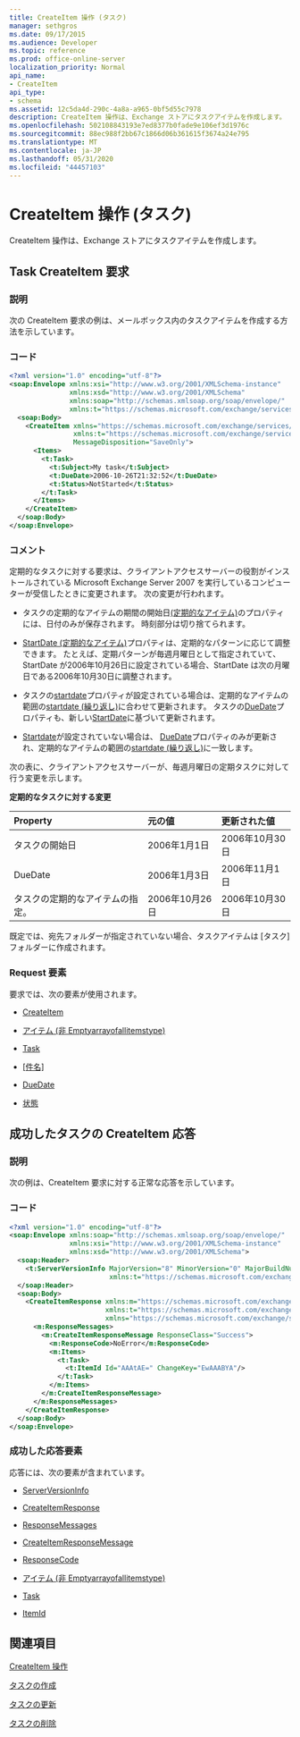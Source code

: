 ```yaml
---
title: CreateItem 操作 (タスク)
manager: sethgros
ms.date: 09/17/2015
ms.audience: Developer
ms.topic: reference
ms.prod: office-online-server
localization_priority: Normal
api_name:
- CreateItem
api_type:
- schema
ms.assetid: 12c5da4d-290c-4a8a-a965-0bf5d55c7978
description: CreateItem 操作は、Exchange ストアにタスクアイテムを作成します。
ms.openlocfilehash: 502108843193e7ed8377b0fade9e106ef3d1976c
ms.sourcegitcommit: 88ec988f2bb67c1866d06b361615f3674a24e795
ms.translationtype: MT
ms.contentlocale: ja-JP
ms.lasthandoff: 05/31/2020
ms.locfileid: "44457103"
---
```

# <a name="createitem-operation-task"></a>CreateItem 操作 (タスク)

CreateItem 操作は、Exchange ストアにタスクアイテムを作成します。
  
## <a name="task-createitem-request"></a>Task CreateItem 要求

### <a name="description"></a>説明

次の CreateItem 要求の例は、メールボックス内のタスクアイテムを作成する方法を示しています。
  
### <a name="code"></a>コード

```XML
<?xml version="1.0" encoding="utf-8"?>
<soap:Envelope xmlns:xsi="http://www.w3.org/2001/XMLSchema-instance"
               xmlns:xsd="http://www.w3.org/2001/XMLSchema"
               xmlns:soap="http://schemas.xmlsoap.org/soap/envelope/"
               xmlns:t="https://schemas.microsoft.com/exchange/services/2006/types">
  <soap:Body>
    <CreateItem xmlns="https://schemas.microsoft.com/exchange/services/2006/messages"
                xmlns:t="https://schemas.microsoft.com/exchange/services/2006/types" 
                MessageDisposition="SaveOnly">
      <Items>
        <t:Task>
          <t:Subject>My task</t:Subject>
          <t:DueDate>2006-10-26T21:32:52</t:DueDate>
          <t:Status>NotStarted</t:Status>
        </t:Task>
      </Items>
    </CreateItem>
  </soap:Body>
</soap:Envelope>
```

### <a name="comments"></a>コメント

定期的なタスクに対する要求は、クライアントアクセスサーバーの役割がインストールされている Microsoft Exchange Server 2007 を実行しているコンピューターが受信したときに変更されます。 次の変更が行われます。
  
- タスクの定期的なアイテムの期間の開始日[(定期的なアイテム)](startdate-recurrence.md)のプロパティには、日付のみが保存されます。 時刻部分は切り捨てられます。 
    
- [StartDate (定期的なアイテム)](startdate-recurrence.md)プロパティは、定期的なパターンに応じて調整できます。 たとえば、定期パターンが毎週月曜日として指定されていて、StartDate が2006年10月26日に設定されている場合、StartDate は次の月曜日である2006年10月30日に調整されます。 
    
- タスクの[startdate](startdate.md)プロパティが設定されている場合は、定期的なアイテムの範囲の[startdate (繰り返し)](startdate-recurrence.md)に合わせて更新されます。 タスクの[DueDate](duedate.md)プロパティも、新しい[StartDate](startdate.md)に基づいて更新されます。
    
- [Startdate](startdate.md)が設定されていない場合は、 [DueDate](duedate.md)プロパティのみが更新され、定期的なアイテムの範囲の[startdate (繰り返し)](startdate-recurrence.md)に一致します。 
    
次の表に、クライアントアクセスサーバーが、毎週月曜日の定期タスクに対して行う変更を示します。
  
**定期的なタスクに対する変更**

|**Property**|**元の値**|**更新された値**|
|:-----|:-----|:-----|
|タスクの開始日  <br/> |2006年1月1日  <br/> |2006年10月30日  <br/> |
|DueDate  <br/> |2006年1月3日  <br/> |2006年11月1日  <br/> |
|タスクの定期的なアイテムの指定。  <br/> |2006年10月26日  <br/> |2006年10月30日  <br/> |
   
既定では、宛先フォルダーが指定されていない場合、タスクアイテムは [タスク] フォルダーに作成されます。
  
### <a name="request-elements"></a>Request 要素

要求では、次の要素が使用されます。
  
- [CreateItem](createitem.md)
    
- [アイテム (非 Emptyarrayofallitemstype)](items-nonemptyarrayofallitemstype.md)
    
- [Task](task.md)
    
- [[件名]](subject.md)
    
- [DueDate](duedate.md)
    
- [状態](status.md)
    
## <a name="successful-task-createitem-response"></a>成功したタスクの CreateItem 応答

### <a name="description"></a>説明

次の例は、CreateItem 要求に対する正常な応答を示しています。
  
### <a name="code"></a>コード

```XML
<?xml version="1.0" encoding="utf-8"?>
<soap:Envelope xmlns:soap="http://schemas.xmlsoap.org/soap/envelope/" 
               xmlns:xsi="http://www.w3.org/2001/XMLSchema-instance" 
               xmlns:xsd="http://www.w3.org/2001/XMLSchema">
  <soap:Header>
    <t:ServerVersionInfo MajorVersion="8" MinorVersion="0" MajorBuildNumber="653" MinorBuildNumber="0" 
                         xmlns:t="https://schemas.microsoft.com/exchange/services/2006/types"/>
  </soap:Header>
  <soap:Body>
    <CreateItemResponse xmlns:m="https://schemas.microsoft.com/exchange/services/2006/messages" 
                        xmlns:t="https://schemas.microsoft.com/exchange/services/2006/types" 
                        xmlns="https://schemas.microsoft.com/exchange/services/2006/messages">
      <m:ResponseMessages>
        <m:CreateItemResponseMessage ResponseClass="Success">
          <m:ResponseCode>NoError</m:ResponseCode>
          <m:Items>
            <t:Task>
              <t:ItemId Id="AAAtAE=" ChangeKey="EwAAABYA"/>
            </t:Task>
          </m:Items>
        </m:CreateItemResponseMessage>
      </m:ResponseMessages>
    </CreateItemResponse>
  </soap:Body>
</soap:Envelope>
```

### <a name="successful-response-elements"></a>成功した応答要素

応答には、次の要素が含まれています。
  
- [ServerVersionInfo](serverversioninfo.md)
    
- [CreateItemResponse](createitemresponse.md)
    
- [ResponseMessages](responsemessages.md)
    
- [CreateItemResponseMessage](createitemresponsemessage.md)
    
- [ResponseCode](responsecode.md)
    
- [アイテム (非 Emptyarrayofallitemstype)](items-nonemptyarrayofallitemstype.md)
    
- [Task](task.md)
    
- [ItemId](itemid.md)
    
## <a name="see-also"></a>関連項目




  [CreateItem 操作](createitem-operation.md)


[タスクの作成](https://msdn.microsoft.com/library/0ef97334-e8a0-4f67-a23a-dd9e2bbad49f%28Office.15%29.aspx)
  
[タスクの更新](https://msdn.microsoft.com/library/0a1bf360-d40c-4a99-929b-4c73a14394d5%28Office.15%29.aspx)
  
[タスクの削除](https://msdn.microsoft.com/library/a3d7e25f-8a35-4901-b1d9-d31f418ab340%28Office.15%29.aspx)


